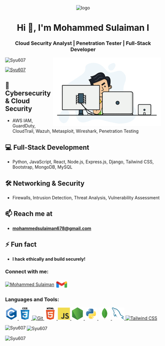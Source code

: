 <div align="center">
  <img src="https://github.com/Syu607/Syu607/blob/main/Syu607.png" alt="logo" width="200" height="200">
  <h1>Hi 👋, I'm Mohammed Sulaiman I</h1>
  <h3>Cloud Security Analyst | Penetration Tester | Full-Stack Developer</h3>
</div>

<img align="right" alt="coding" width="350px" src="https://raw.githubusercontent.com/rajpratyush/rajpratyush/master/me_1.gif" />

<p align="left"> <img src="https://komarev.com/ghpvc/?username=Syu607&label=Profile%20views&color=0e75b6&style=flat" alt="Syu607" /> </p>

<p align="left"> <a href="https://github.com/ryo-ma/github-profile-trophy"><img src="https://github-profile-trophy.vercel.app/?username=Syu607" alt="Syu607" /></a> </p>

## 🔐 Cybersecurity & Cloud Security
- AWS IAM, GuardDuty, CloudTrail, Wazuh, Metasploit, Wireshark, Penetration Testing

## 💻 Full-Stack Development
- Python, JavaScript, React, Node.js, Express.js, Django, Tailwind CSS, Bootstrap, MongoDB, MySQL

## 🛠 Networking & Security
- Firewalls, Intrusion Detection, Threat Analysis, Vulnerability Assessment

## 📫 Reach me at
- **mohammedsulaiman678@gmail.com**

## ⚡ Fun fact
- **I hack ethically and build securely!**

<h3 align="left">Connect with me:</h3>
<p align="left">
<a href="https://linkedin.com/in/msi678" target="blank"><img align="center" src="https://raw.githubusercontent.com/rahuldkjain/github-profile-readme-generator/master/src/images/icons/Social/linked-in-alt.svg" alt="Mohammed Sulaiman" height="30" width="40" /></a>
<a href="mailto:mohammedsulaiman678@gmail.com" target="blank"><img align="center" src="https://raw.githubusercontent.com/rahuldkjain/github-profile-readme-generator/master/src/images/icons/Social/gmail.svg" alt="Email" height="30" width="40" /></a>
</p>

<h3 align="left">Languages and Tools:</h3>
<p align="left"> 
<a href="https://www.cprogramming.com/" target="_blank" rel="noreferrer"> <img src="https://raw.githubusercontent.com/devicons/devicon/master/icons/c/c-original.svg" alt="C" width="40" height="40"/> </a> 
<a href="https://www.w3schools.com/css/" target="_blank" rel="noreferrer"> <img src="https://raw.githubusercontent.com/devicons/devicon/master/icons/css3/css3-original-wordmark.svg" alt="CSS3" width="40" height="40"/> </a> 
<a href="https://git-scm.com/" target="_blank" rel="noreferrer"> <img src="https://www.vectorlogo.zone/logos/git-scm/git-scm-icon.svg" alt="Git" width="40" height="40"/> </a> 
<a href="https://www.w3.org/html/" target="_blank" rel="noreferrer"> <img src="https://raw.githubusercontent.com/devicons/devicon/master/icons/html5/html5-original-wordmark.svg" alt="HTML5" width="40" height="40"/> </a> 
<a href="https://developer.mozilla.org/en-US/docs/Web/JavaScript" target="_blank" rel="noreferrer"> <img src="https://raw.githubusercontent.com/devicons/devicon/master/icons/javascript/javascript-original.svg" alt="JavaScript" width="40" height="40"/> </a> 
<a href="https://nodejs.org/en" target="_blank" rel="noreferrer"> <img src="https://raw.githubusercontent.com/devicons/devicon/master/icons/nodejs/nodejs-original.svg" alt="Node.js" width="40" height="40"/> </a>
<a href="https://www.python.org/" target="_blank" rel="noreferrer"> <img src="https://raw.githubusercontent.com/devicons/devicon/master/icons/python/python-original.svg" alt="Python" width="40" height="40"/> </a>
<a href="https://www.mongodb.com/" target="_blank" rel="noreferrer"> <img src="https://raw.githubusercontent.com/devicons/devicon/master/icons/mongodb/mongodb-original.svg" alt="MongoDB" width="40" height="40"/> </a>
<a href="https://www.mysql.com/" target="_blank" rel="noreferrer"> <img src="https://raw.githubusercontent.com/devicons/devicon/master/icons/mysql/mysql-original.svg" alt="MySQL" width="40" height="40"/> </a>
<a href="https://tailwindcss.com/" target="_blank" rel="noreferrer"> <img src="https://www.vectorlogo.zone/logos/tailwindcss/tailwindcss-icon.svg" alt="Tailwind CSS" width="40" height="40"/> </a>
</p>

<p><img align="left" src="https://github-readme-stats.vercel.app/api/top-langs?username=Syu607&show_icons=true&locale=en&layout=compact" alt="Syu607" /></p>

<p>&nbsp;<img align="center" src="https://github-readme-stats.vercel.app/api?username=Syu607&show_icons=true&locale=en" alt="Syu607" /></p>

<p><img align="center" src="https://github-readme-streak-stats.herokuapp.com/?user=Syu607&" alt="Syu607" /></p>
